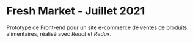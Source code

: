 # Fresh Market - Juillet 2021

Prototype de Front-end pour un site e-commerce de ventes de produits alimentaires, réalisé avec _React_ et _Redux_.
